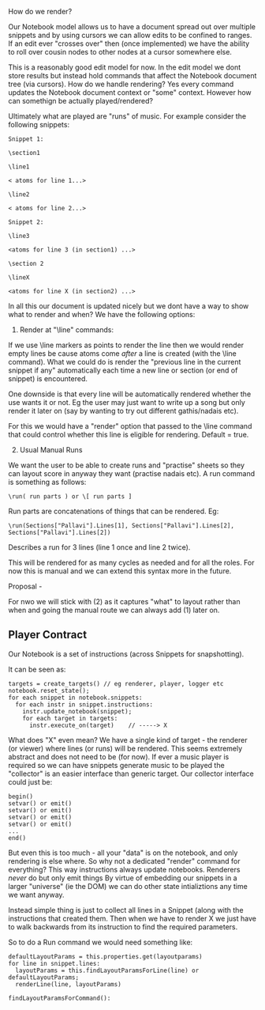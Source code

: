 
How do we render?

Our Notebook model allows us to have a document spread out over multiple snippets
and by using cursors we can allow edits to be confined to ranges.  If an edit ever
"crosses over" then (once implemented) we have the ability to roll over cousin
nodes to other nodes at a cursor somewhere else.

This is a reasonably good edit model for now.  In the edit model we dont store
results but instead hold commands that affect the Notebook document tree (via cursors).
How do we handle rendering?  Yes every command updates the Notebook document context
or "some" context.  However how can somethign be actually played/rendered?

Ultimately what are played are "runs" of music.  For example consider the following snippets:

```
Snippet 1:

\section1

\line1

< atoms for line 1...>

\line2

< atoms for line 2...>

Snippet 2:

\line3

<atoms for line 3 (in section1) ...>

\section 2

\lineX

<atoms for line X (in section2) ...>
```


In all this our document is updated nicely but we dont have a way to 
show what to render and when?  We have the following options:

1. Render at "\line" commands:

If we use \line markers as points to render the line then we 
would render empty lines be cause atoms come *after* a line 
is created (with the \line command).  What we could do is
render the "previous line in the current snippet if any" 
automatically each time a new line or section (or end of snippet)
is encountered.

One downside is that every line will be automatically rendered
whether the use wants it or not.  Eg the user may just want to
write up a song but only render it later on (say by wanting 
to try out different gathis/nadais etc).

For this we would have a "render" option that passed to the \line
command that could control whether this line is eligible for rendering.
Default = true.

2. Usual Manual Runs

We want the user to be able to create runs and "practise" sheets so
they can layout score in anyway they want (practise nadais etc).  A run
command is something as follows:

```
\run( run parts ) or \[ run parts ]
```

Run parts are concatenations of things that can be rendered.  Eg:

```
\run(Sections["Pallavi"].Lines[1], Sections["Pallavi"].Lines[2], Sections["Pallavi"].Lines[2])
```

Describes a run for 3 lines (line 1 once and line 2 twice).

This will be rendered for as many cycles as needed and for all the roles.  For now this is 
manual and we can extend this syntax more in the future.

Proposal - 

For nwo we will stick with (2) as it captures "what" to layout rather than when and 
going the manual route we can always add (1) later on.

Player Contract
---------------

Our Notebook is a set of instructions (across Snippets for snapshotting).

It can be seen as:

```
targets = create_targets() // eg renderer, player, logger etc
notebook.reset_state();
for each snippet in notebook.snippets:
  for each instr in snippet.instructions:
    instr.update_notebook(snippet);
    for each target in targets:
      instr.execute_on(target)    // -----> X
```

What does "X" even mean?  We have a single kind of target - the renderer (or viewer) where lines (or runs) will be rendered.  This seems extremely abstract and does not need to be (for now).  If ever a music player is required so we can have snippets generate music to be played the "collector" is an easier interface than generic target.  Our collector interface could just be:

```
begin()
setvar() or emit()
setvar() or emit()
setvar() or emit()
setvar() or emit()
...
end()
```

But even this is too much - all your "data" is on the notebook, and only rendering is else where.  So why not a dedicated "render" command for everything?  This way instructions always update notebooks.  Renderers *never* do but only emit things By virtue of embedding our snippets in a larger "universe" (ie the DOM) we can do other state intializtions any time we want anyway.


Instead simple thing is just to collect all lines in a Snippet (along with the instructions that created them.  Then when we have to render X we just have to walk backwards from its instruction to find the required parameters.

So to do a Run command we would need something like:

```
defaultLayoutParams = this.properties.get(layoutparams)
for line in snippet.lines:
  layoutParams = this.findLayoutParamsForLine(line) or defaultLayoutParams;
  renderLine(line, layoutParams)

findLayoutParamsForCommand():
  
```


